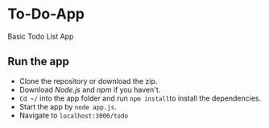 # To-Do-App
Basic Todo List App


## Run the app
* Clone the repository or download the zip.
* Download *Node.js* and *npm* if you haven't. 
* `Cd ~/` into the app folder and run `npm install`to install the dependencies.
* Start the app by `node app.js`.
* Navigate to `localhost:3000/todo`

